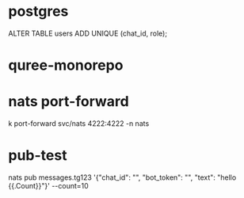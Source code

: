 # postgres

ALTER TABLE users ADD UNIQUE (chat_id, role);

# quree-monorepo

# nats port-forward

k port-forward svc/nats 4222:4222 -n nats

# pub-test
nats pub messages.tg123 '{"chat_id": "", "bot_token": "", "text": "hello {{.Count}}"}' --count=10

